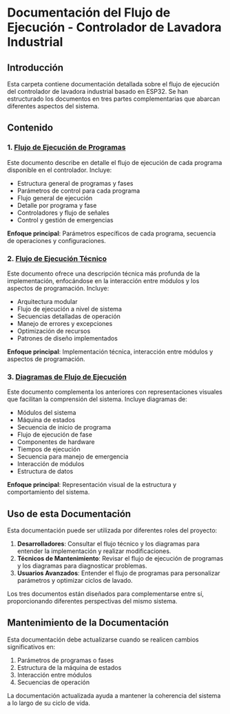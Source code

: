 # Documentación del Flujo de Ejecución - Controlador de Lavadora Industrial

## Introducción

Esta carpeta contiene documentación detallada sobre el flujo de ejecución del controlador de lavadora industrial basado en ESP32. Se han estructurado los documentos en tres partes complementarias que abarcan diferentes aspectos del sistema.

## Contenido

### 1. [Flujo de Ejecución de Programas](./flujo-ejecucion-programas.md)

Este documento describe en detalle el flujo de ejecución de cada programa disponible en el controlador. Incluye:

- Estructura general de programas y fases
- Parámetros de control para cada programa
- Flujo general de ejecución
- Detalle por programa y fase
- Controladores y flujo de señales
- Control y gestión de emergencias

**Enfoque principal**: Parámetros específicos de cada programa, secuencia de operaciones y configuraciones.

### 2. [Flujo de Ejecución Técnico](./flujo-ejecucion-tecnico.md)

Este documento ofrece una descripción técnica más profunda de la implementación, enfocándose en la interacción entre módulos y los aspectos de programación. Incluye:

- Arquitectura modular
- Flujo de ejecución a nivel de sistema
- Secuencias detalladas de operación
- Manejo de errores y excepciones
- Optimización de recursos
- Patrones de diseño implementados

**Enfoque principal**: Implementación técnica, interacción entre módulos y aspectos de programación.

### 3. [Diagramas de Flujo de Ejecución](./diagramas-flujo-ejecucion.md)

Este documento complementa los anteriores con representaciones visuales que facilitan la comprensión del sistema. Incluye diagramas de:

- Módulos del sistema
- Máquina de estados
- Secuencia de inicio de programa
- Flujo de ejecución de fase
- Componentes de hardware
- Tiempos de ejecución
- Secuencia para manejo de emergencia
- Interacción de módulos
- Estructura de datos

**Enfoque principal**: Representación visual de la estructura y comportamiento del sistema.

## Uso de esta Documentación

Esta documentación puede ser utilizada por diferentes roles del proyecto:

1. **Desarrolladores**: Consultar el flujo técnico y los diagramas para entender la implementación y realizar modificaciones.
2. **Técnicos de Mantenimiento**: Revisar el flujo de ejecución de programas y los diagramas para diagnosticar problemas.
3. **Usuarios Avanzados**: Entender el flujo de programas para personalizar parámetros y optimizar ciclos de lavado.

Los tres documentos están diseñados para complementarse entre sí, proporcionando diferentes perspectivas del mismo sistema.

## Mantenimiento de la Documentación

Esta documentación debe actualizarse cuando se realicen cambios significativos en:

1. Parámetros de programas o fases
2. Estructura de la máquina de estados
3. Interacción entre módulos
4. Secuencias de operación

La documentación actualizada ayuda a mantener la coherencia del sistema a lo largo de su ciclo de vida.
